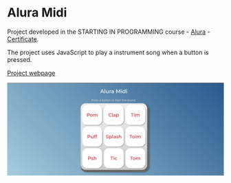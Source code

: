 # Alura Midi

Project developed in the STARTING IN PROGRAMMING course - [Alura](https://www.alura.com.br/formacao-programacao) - [Certificate](https://drive.google.com/file/d/1rgvCQ9fEeQ2nFhw6UTWae6TqlqTnG3m8/view).

The project uses JavaScript to play a instrument song when a button is pressed.

[Project webpage](https://kelwynoliveira.github.io/aluramidi/)

[![](./thumb.jpg)](https://kelwynoliveira.github.io/aluramidi/)
